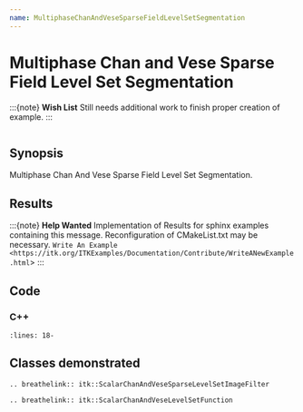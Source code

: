 ```yaml
---
name: MultiphaseChanAndVeseSparseFieldLevelSetSegmentation
---
```


# Multiphase Chan and Vese Sparse Field Level Set Segmentation

:::{note}
**Wish List**
Still needs additional work to finish proper creation of example.
:::

```{index} single: ScalarChanAndVeseSparseLevelSetImageFilter single: ScalarChanAndVeseLevelSetFunction
```

## Synopsis

Multiphase Chan And Vese Sparse Field Level Set Segmentation.

## Results

:::{note}
**Help Wanted**
Implementation of Results for sphinx examples containing this message.
Reconfiguration of CMakeList.txt may be necessary.
`Write An Example <https://itk.org/ITKExamples/Documentation/Contribute/WriteANewExample.html`>
:::

## Code

### C++

```{literalinclude} Code.cxx
:lines: 18-
```

## Classes demonstrated

```{eval-rst}
.. breathelink:: itk::ScalarChanAndVeseSparseLevelSetImageFilter
```

```{eval-rst}
.. breathelink:: itk::ScalarChanAndVeseLevelSetFunction
```
